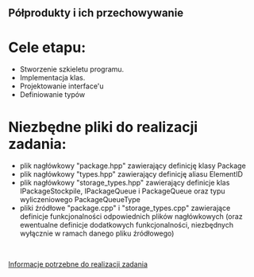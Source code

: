 ## Półprodukty i ich przechowywanie
# Cele etapu:
* Stworzenie szkieletu programu.<br />
* Implementacja klas.<br />
* Projektowanie interface'u<br />
* Definiowanie typów<br />
# Niezbędne pliki do realizacji zadania:
* plik nagłówkowy "package.hpp" zawierający definicję klasy Package
* plik nagłówkowy "types.hpp" zawierający definicję aliasu ElementID
* plik nagłówkowy "storage_types.hpp" zawierający definicje klas IPackageStockpile, IPackageQueue i PackageQueue oraz typu wyliczeniowego PackageQueueType
* pliki źródłowe "package.cpp" i "storage_types.cpp" zawierające definicje funkcjonalności odpowiednich plików nagłówkowych (oraz ewentualne definicje dodatkowych funkcjonalności, niezbędnych wyłącznie w ramach danego pliku źródłowego)<br />
<br />

[Informacje potrzebne do realizacji zadania](https://home.agh.edu.pl/~mdig/dokuwiki/doku.php?id=teaching:programming:soft-dev:topics:net-simulation:part_storage)
